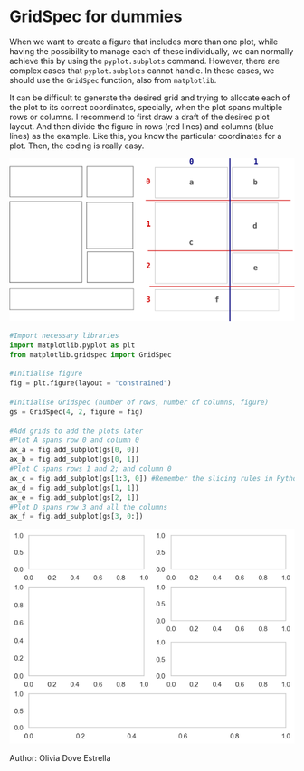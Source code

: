 # GridSpec for dummies

When we want to create a figure that includes more than one plot, while having the possibility to manage each of
these individually, we can normally achieve this by using the `pyplot.subplots` command. However,
there are complex cases that `pyplot.subplots` cannot handle. In these cases, we should use the `GridSpec` function,
also from `matplotlib`.  

It can be difficult to generate the desired grid and trying to allocate each of the plot to its correct coordinates,
specially, when the plot spans multiple rows or columns. I recommend to first draw a draft of the desired plot layout.
And then divide the figure in rows (red lines) and columns (blue lines) as the example. Like this, you know the
particular coordinates for a plot. Then, the coding is really easy.

![Draft_gridspec](../assets/images/gridspec1.png)

```python
#Import necessary libraries
import matplotlib.pyplot as plt
from matplotlib.gridspec import GridSpec

#Initialise figure
fig = plt.figure(layout = "constrained")

#Initialise Gridspec (number of rows, number of columns, figure)
gs = GridSpec(4, 2, figure = fig)

#Add grids to add the plots later
#Plot A spans row 0 and column 0
ax_a = fig.add_subplot(gs[0, 0]) 
ax_b = fig.add_subplot(gs[0, 1])
#Plot C spans rows 1 and 2; and column 0
ax_c = fig.add_subplot(gs[1:3, 0]) #Remember the slicing rules in Python
ax_d = fig.add_subplot(gs[1, 1])
ax_e = fig.add_subplot(gs[2, 1])
#Plot D spans row 3 and all the columns
ax_f = fig.add_subplot(gs[3, 0:])
```

![Output_gridspec](../assets/images/gridspec_2.png)

Author: Olivia Dove Estrella
